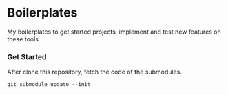 # Boilerplates
My boilerplates to get started projects, implement and test new features on these tools

### Get Started
After clone this repository, fetch the code of the submodules.
```
git submodule update --init
```


